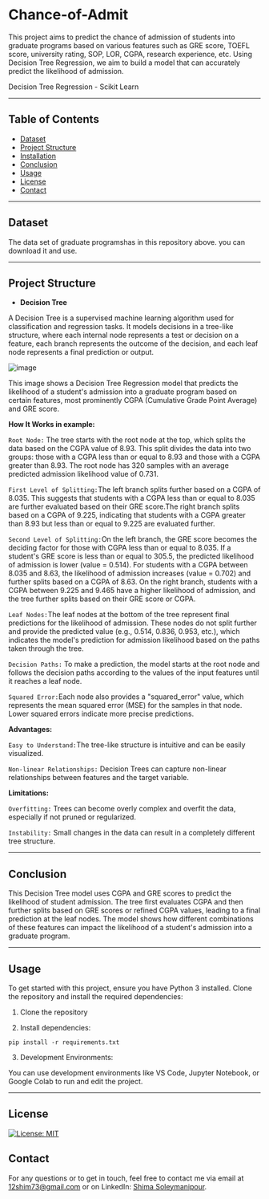# Chance-of-Admit
This project aims to predict the chance of admission of students into graduate programs based on various features such as GRE score, TOEFL score, university rating, SOP, LOR, CGPA, research experience, etc. Using Decision Tree Regression, we aim to build a model that can accurately predict the likelihood of admission.

Decision Tree Regression - Scikit Learn

********
## Table of Contents
- [Dataset](#dataset)
- [Project Structure](#project-structure)
- [Installation](#installation)
- [Conclusion](#conclusion)
- [Usage](#usage)
- [License](#license)
- [Contact](#contact)
**********
## Dataset
The data set of graduate programshas in this repository above. you can download it and use.

**********
## Project Structure

- **Decision Tree**
  
A Decision Tree is a supervised machine learning algorithm used for classification and regression tasks. It models decisions in a tree-like structure, where each internal node represents a test or decision on a feature, each branch represents the outcome of the decision, and each leaf node represents a final prediction or output.

![image](https://github.com/user-attachments/assets/b4d8ac89-e3e3-4517-b508-b87d186dccb0)


This image shows a Decision Tree Regression model that predicts the likelihood of a student's admission into a graduate program based on certain features, most prominently CGPA (Cumulative Grade Point Average) and GRE score.

**How It Works in example:**

`Root Node:`
The tree starts with the root node at the top, which splits the data based on the CGPA value of 8.93. This split divides the data into two groups: those with a CGPA less than or equal to 8.93 and those with a CGPA greater than 8.93. The root node has 320 samples with an average predicted admission likelihood value of 0.731.

`First Level of Splitting:`The left branch splits further based on a CGPA of 8.035. This suggests that students with a CGPA less than or equal to 8.035 are further evaluated based on their GRE score.The right branch splits based on a CGPA of 9.225, indicating that students with a CGPA greater than 8.93 but less than or equal to 9.225 are evaluated further.

`Second Level of Splitting:`On the left branch, the GRE score becomes the deciding factor for those with CGPA less than or equal to 8.035. If a student's GRE score is less than or equal to 305.5, the predicted likelihood of admission is lower (value = 0.514).
For students with a CGPA between 8.035 and 8.63, the likelihood of admission increases (value = 0.702) and further splits based on a CGPA of 8.63.
On the right branch, students with a CGPA between 9.225 and 9.465 have a higher likelihood of admission, and the tree further splits based on their GRE score or CGPA.

`Leaf Nodes:`The leaf nodes at the bottom of the tree represent final predictions for the likelihood of admission. These nodes do not split further and provide the predicted value (e.g., 0.514, 0.836, 0.953, etc.), which indicates the model's prediction for admission likelihood based on the paths taken through the tree.

`Decision Paths:` To make a prediction, the model starts at the root node and follows the decision paths according to the values of the input features until it reaches a leaf node.

`Squared Error:`Each node also provides a "squared_error" value, which represents the mean squared error (MSE) for the samples in that node. Lower squared errors indicate more precise predictions.

**Advantages:**

`Easy to Understand:`The tree-like structure is intuitive and can be easily visualized.

`Non-linear Relationships:` Decision Trees can capture non-linear relationships between features and the target variable.

**Limitations:**

`Overfitting:` Trees can become overly complex and overfit the data, especially if not pruned or regularized.

`Instability:` Small changes in the data can result in a completely different tree structure.

***********

## Conclusion

This Decision Tree model uses CGPA and GRE scores to predict the likelihood of student admission. The tree first evaluates CGPA and then further splits based on GRE scores or refined CGPA values, leading to a final prediction at the leaf nodes. The model shows how different combinations of these features can impact the likelihood of a student's admission into a graduate program.


***********
## Usage

To get started with this project, ensure you have Python 3 installed. Clone the repository and install the required dependencies:

1. Clone the repository
  
2. Install dependencies:

`pip install -r requirements.txt`

3. Development Environments:

You can use development environments like VS Code, Jupyter Notebook, or Google Colab to run and edit the project.
*****

## License

[![License: MIT](https://img.shields.io/badge/License-MIT-yellow.svg)](https://opensource.org/licenses/MIT)

## Contact

For any questions or to get in touch, feel free to contact me via email at 12shim73@gmail.com or on LinkedIn: [Shima Soleymanipour](https://linkedin.com/in/shima-soleymanipour).
